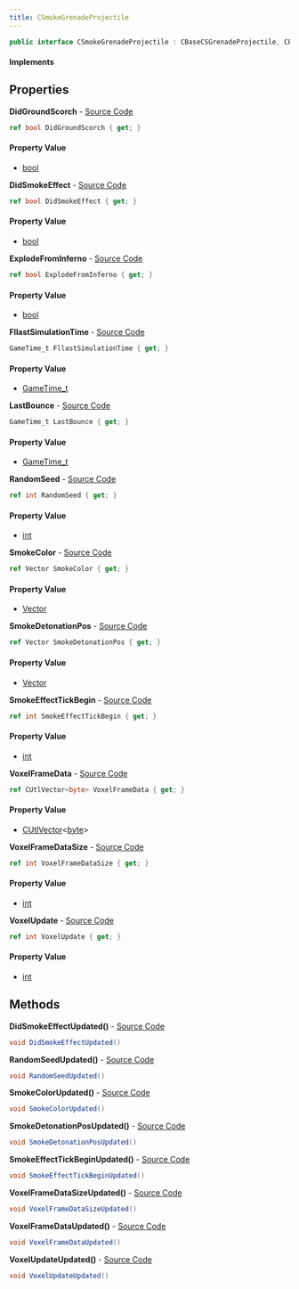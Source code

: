 ```yaml
---
title: CSmokeGrenadeProjectile
---
```


```csharp
public interface CSmokeGrenadeProjectile : CBaseCSGrenadeProjectile, CBaseGrenade, CBaseFlex, CBaseAnimGraph, CBaseModelEntity, CBaseEntity, CEntityInstance, ISchemaClass<CEntityInstance>, ISchemaClass<CBaseEntity>, ISchemaClass<CBaseModelEntity>, ISchemaClass<CBaseAnimGraph>, ISchemaClass<CBaseFlex>, ISchemaClass<CBaseGrenade>, ISchemaClass<CBaseCSGrenadeProjectile>, ISchemaClass<CSmokeGrenadeProjectile>, ISchemaField, ISchemaClass, INativeHandle
```

#### Implements

## Properties

**DidGroundScorch** - [Source Code](https://github.com/swiftly-solution/swiftlys2/blob/main/managed/src/SwiftlyS2.Generated/Schemas/Interfaces/CSmokeGrenadeProjectile.cs#L38)

```csharp
ref bool DidGroundScorch { get; }
```

#### Property Value

- [bool](https://learn.microsoft.com/dotnet/api/system.boolean)

**DidSmokeEffect** - [Source Code](https://github.com/swiftly-solution/swiftlys2/blob/main/managed/src/SwiftlyS2.Generated/Schemas/Interfaces/CSmokeGrenadeProjectile.cs#L18)

```csharp
ref bool DidSmokeEffect { get; }
```

#### Property Value

- [bool](https://learn.microsoft.com/dotnet/api/system.boolean)

**ExplodeFromInferno** - [Source Code](https://github.com/swiftly-solution/swiftlys2/blob/main/managed/src/SwiftlyS2.Generated/Schemas/Interfaces/CSmokeGrenadeProjectile.cs#L36)

```csharp
ref bool ExplodeFromInferno { get; }
```

#### Property Value

- [bool](https://learn.microsoft.com/dotnet/api/system.boolean)

**FllastSimulationTime** - [Source Code](https://github.com/swiftly-solution/swiftlys2/blob/main/managed/src/SwiftlyS2.Generated/Schemas/Interfaces/CSmokeGrenadeProjectile.cs#L34)

```csharp
GameTime_t FllastSimulationTime { get; }
```

#### Property Value

- [GameTime_t](/docs/api/shared/schemadefinitions/gametime_t)

**LastBounce** - [Source Code](https://github.com/swiftly-solution/swiftlys2/blob/main/managed/src/SwiftlyS2.Generated/Schemas/Interfaces/CSmokeGrenadeProjectile.cs#L32)

```csharp
GameTime_t LastBounce { get; }
```

#### Property Value

- [GameTime_t](/docs/api/shared/schemadefinitions/gametime_t)

**RandomSeed** - [Source Code](https://github.com/swiftly-solution/swiftlys2/blob/main/managed/src/SwiftlyS2.Generated/Schemas/Interfaces/CSmokeGrenadeProjectile.cs#L20)

```csharp
ref int RandomSeed { get; }
```

#### Property Value

- [int](https://learn.microsoft.com/dotnet/api/system.int32)

**SmokeColor** - [Source Code](https://github.com/swiftly-solution/swiftlys2/blob/main/managed/src/SwiftlyS2.Generated/Schemas/Interfaces/CSmokeGrenadeProjectile.cs#L22)

```csharp
ref Vector SmokeColor { get; }
```

#### Property Value

- [Vector](/docs/api/shared/natives/vector)

**SmokeDetonationPos** - [Source Code](https://github.com/swiftly-solution/swiftlys2/blob/main/managed/src/SwiftlyS2.Generated/Schemas/Interfaces/CSmokeGrenadeProjectile.cs#L24)

```csharp
ref Vector SmokeDetonationPos { get; }
```

#### Property Value

- [Vector](/docs/api/shared/natives/vector)

**SmokeEffectTickBegin** - [Source Code](https://github.com/swiftly-solution/swiftlys2/blob/main/managed/src/SwiftlyS2.Generated/Schemas/Interfaces/CSmokeGrenadeProjectile.cs#L16)

```csharp
ref int SmokeEffectTickBegin { get; }
```

#### Property Value

- [int](https://learn.microsoft.com/dotnet/api/system.int32)

**VoxelFrameData** - [Source Code](https://github.com/swiftly-solution/swiftlys2/blob/main/managed/src/SwiftlyS2.Generated/Schemas/Interfaces/CSmokeGrenadeProjectile.cs#L26)

```csharp
ref CUtlVector<byte> VoxelFrameData { get; }
```

#### Property Value

- [CUtlVector](/docs/api/shared/natives/cutlvector-1)<[byte](https://learn.microsoft.com/dotnet/api/system.byte)>

**VoxelFrameDataSize** - [Source Code](https://github.com/swiftly-solution/swiftlys2/blob/main/managed/src/SwiftlyS2.Generated/Schemas/Interfaces/CSmokeGrenadeProjectile.cs#L28)

```csharp
ref int VoxelFrameDataSize { get; }
```

#### Property Value

- [int](https://learn.microsoft.com/dotnet/api/system.int32)

**VoxelUpdate** - [Source Code](https://github.com/swiftly-solution/swiftlys2/blob/main/managed/src/SwiftlyS2.Generated/Schemas/Interfaces/CSmokeGrenadeProjectile.cs#L30)

```csharp
ref int VoxelUpdate { get; }
```

#### Property Value

- [int](https://learn.microsoft.com/dotnet/api/system.int32)

## Methods

**DidSmokeEffectUpdated()** - [Source Code](https://github.com/swiftly-solution/swiftlys2/blob/main/managed/src/SwiftlyS2.Generated/Schemas/Interfaces/CSmokeGrenadeProjectile.cs#L41)

```csharp
void DidSmokeEffectUpdated()
```

**RandomSeedUpdated()** - [Source Code](https://github.com/swiftly-solution/swiftlys2/blob/main/managed/src/SwiftlyS2.Generated/Schemas/Interfaces/CSmokeGrenadeProjectile.cs#L42)

```csharp
void RandomSeedUpdated()
```

**SmokeColorUpdated()** - [Source Code](https://github.com/swiftly-solution/swiftlys2/blob/main/managed/src/SwiftlyS2.Generated/Schemas/Interfaces/CSmokeGrenadeProjectile.cs#L43)

```csharp
void SmokeColorUpdated()
```

**SmokeDetonationPosUpdated()** - [Source Code](https://github.com/swiftly-solution/swiftlys2/blob/main/managed/src/SwiftlyS2.Generated/Schemas/Interfaces/CSmokeGrenadeProjectile.cs#L44)

```csharp
void SmokeDetonationPosUpdated()
```

**SmokeEffectTickBeginUpdated()** - [Source Code](https://github.com/swiftly-solution/swiftlys2/blob/main/managed/src/SwiftlyS2.Generated/Schemas/Interfaces/CSmokeGrenadeProjectile.cs#L40)

```csharp
void SmokeEffectTickBeginUpdated()
```

**VoxelFrameDataSizeUpdated()** - [Source Code](https://github.com/swiftly-solution/swiftlys2/blob/main/managed/src/SwiftlyS2.Generated/Schemas/Interfaces/CSmokeGrenadeProjectile.cs#L46)

```csharp
void VoxelFrameDataSizeUpdated()
```

**VoxelFrameDataUpdated()** - [Source Code](https://github.com/swiftly-solution/swiftlys2/blob/main/managed/src/SwiftlyS2.Generated/Schemas/Interfaces/CSmokeGrenadeProjectile.cs#L45)

```csharp
void VoxelFrameDataUpdated()
```

**VoxelUpdateUpdated()** - [Source Code](https://github.com/swiftly-solution/swiftlys2/blob/main/managed/src/SwiftlyS2.Generated/Schemas/Interfaces/CSmokeGrenadeProjectile.cs#L47)

```csharp
void VoxelUpdateUpdated()
```

